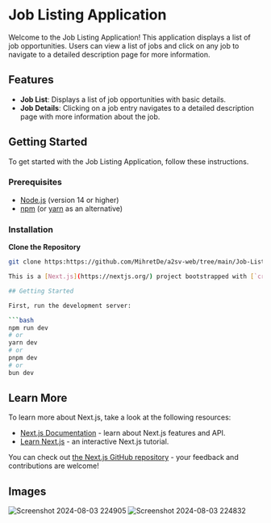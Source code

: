 # Job Listing Application

Welcome to the Job Listing Application! This application displays a list of job opportunities. Users can view a list of jobs and click on any job to navigate to a detailed description page for more information.

## Features

- **Job List**: Displays a list of job opportunities with basic details.
- **Job Details**: Clicking on a job entry navigates to a detailed description page with more information about the job.

## Getting Started

To get started with the Job Listing Application, follow these instructions.

### Prerequisites

- [Node.js](https://nodejs.org/) (version 14 or higher)
- [npm](https://www.npmjs.com/) (or [yarn](https://yarnpkg.com/) as an alternative)

### Installation

**Clone the Repository**

   ```bash
   git clone https:https://github.com/MihretDe/a2sv-web/tree/main/Job-List

This is a [Next.js](https://nextjs.org/) project bootstrapped with [`create-next-app`](https://github.com/vercel/next.js/tree/canary/packages/create-next-app).

## Getting Started

First, run the development server:

```bash
npm run dev
# or
yarn dev
# or
pnpm dev
# or
bun dev
```



## Learn More

To learn more about Next.js, take a look at the following resources:

- [Next.js Documentation](https://nextjs.org/docs) - learn about Next.js features and API.
- [Learn Next.js](https://nextjs.org/learn) - an interactive Next.js tutorial.

You can check out [the Next.js GitHub repository](https://github.com/vercel/next.js/) - your feedback and contributions are welcome!
## Images
![Screenshot 2024-08-03 224905](https://github.com/user-attachments/assets/ff554a22-8181-4eb5-b293-6b4c7009d471)
![Screenshot 2024-08-03 224832](https://github.com/user-attachments/assets/361c6457-b181-41bb-a2f0-e6af5884cde9)



